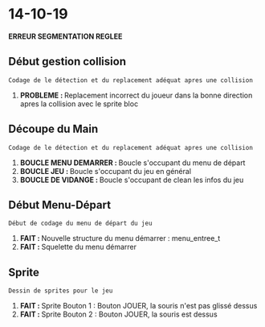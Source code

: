 # 14-10-19

<b>ERREUR SEGMENTATION REGLEE</b>

## Début gestion collision
    Codage de le détection et du replacement adéquat apres une collision
<ol>
    <li><b>PROBLEME : </b>Replacement incorrect du joueur dans la bonne direction apres la collision avec le sprite bloc</li>
</ol>

## Découpe du Main
    Codage de le détection et du replacement adéquat apres une collision
<ol>
    <li><b>BOUCLE MENU DEMARRER : </b>Boucle s'occupant du menu de départ</li>
    <li><b>BOUCLE JEU : </b>Boucle s'occupant du jeu en général</li>
    <li><b>BOUCLE DE VIDANGE : </b>Boucle s'occupant de clean les infos du jeu</li>
</ol>

## Début Menu-Départ
    Début de codage du menu de départ du jeu 
<ol>
    <li><b>FAIT : </b> Nouvelle structure du menu démarrer : menu_entree_t</li>
    <li><b>FAIT : </b> Squelette du menu démarrer</li>
</ol>

## Sprite
    Dessin de sprites pour le jeu
<ol>
    <li><b>FAIT : </b> Sprite Bouton 1 : Bouton JOUER, la souris n'est pas glissé dessus</li>
    <li><b>FAIT : </b> Sprite Bouton 2 : Bouton JOUER, la souris est dessus</li>
</ol>
